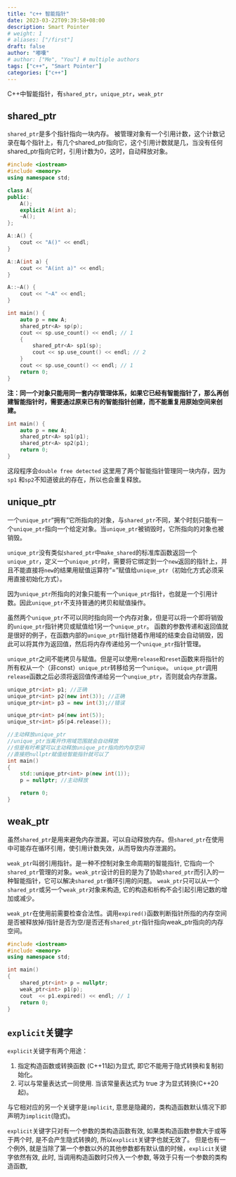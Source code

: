 ```yaml
---
title: "c++ 智能指针"
date: 2023-03-22T09:39:58+08:00
description: Smart Pointer
# weight: 1
# aliases: ["/first"]
draft: false
author: "嘟囔"
# author: ["Me", "You"] # multiple authors
tags: ["c++", "Smart Pointer"]
categories: ["c++"]
---
```


C++中智能指针，有`shared_ptr`，`unique_ptr`，`weak_ptr`

## shared_ptr

`shared_ptr`是多个指针指向一块内存。 
被管理对象有一个引用计数，这个计数记录在每个指针上，有几个shared_ptr指向它，这个引用计数就是几，当没有任何shared_ptr指向它时，引用计数为0，这时，自动释放对象。

```c++
#include <iostream>
#include <memory>
using namespace std;

class A{
public:
    A();
    explicit A(int a);
    ~A();
};

A::A() {
    cout << "A()" << endl;
}

A::A(int a) {
    cout << "A(int a)" << endl;
}

A::~A() {
    cout << "~A" << endl;
}

int main() {
    auto p = new A;
    shared_ptr<A> sp(p);
    cout << sp.use_count() << endl; // 1
    {
        shared_ptr<A> sp1(sp);
        cout << sp.use_count() << endl; // 2
    }
    cout << sp.use_count() << endl; // 1
    return 0;
}
```
**注：同一个对象只能用同一套内存管理体系，如果它已经有智能指针了，那么再创建智能指针时，需要通过原来已有的智能指针创建，而不能重复用原始空间来创建。**

```c++
int main() {
    auto p = new A; 
    shared_ptr<A> sp1(p1); 
    shared_ptr<A> sp2(p1); 
    return 0;
}
```
这段程序会`double free detected` 
这里用了两个智能指针管理同一块内存，因为`sp1` 和`sp2`不知道彼此的存在，所以也会重复释放。

## unique_ptr

一个`unique_ptr`“拥有”它所指向的对象，与`shared_ptr`不同，某个时刻只能有一个`unique_ptr`指向一个给定对象。当`unique_ptr`被销毁时，它所指向的对象也被销毁。

`unique_ptr`没有类似`shared_ptr`中`make_shared`的标准库函数返回一个`unique_ptr`，定义一个`unique_ptr`时，需要将它绑定到一个`new`返回的指针上，并且不能直接将`new`的结果用赋值运算符“=”赋值给`unique_ptr`（初始化方式必须采用直接初始化方式）。

因为`unique_ptr`所指向的对象只能有一个`unique_ptr`指针，也就是一个引用计数。因此`unique_ptr`不支持普通的拷贝和赋值操作。 

虽然两个`unique_ptr`不可以同时指向同一个内存对象，但是可以将一个即将销毁的`unique_ptr`指针拷贝或赋值给1另一个`unique_ptr`。 
函数的参数传递和返回值就是很好的例子，在函数内部的`unique_ptr`指针随着作用域的结束会自动销毁，因此可以将其作为返回值，然后将内存传递给另一个`unique_ptr`指针管理。

`unique_ptr`之间不能拷贝与赋值。但是可以使用`release`和`reset`函数来将指针的所有权从一个（非const）`unique_ptr`转移给另一个`unique`。
`unique_ptr`调用`release`函数之后必须将返回值传递给另一个`unqiue_ptr`，否则就会内存泄露。

```c++
unique_ptr<int> p1; //正确
unique_ptr<int> p2(new int(3)); //正确
unique_ptr<int> p3 = new int(3);//错误

unique_ptr<int> p4(new int(5));
unique_str<int> p5(p4.release());

//主动释放unique_ptr
//unique_ptr当离开作用域范围就会自动释放
//但是有时希望可以主动释放unique_ptr指向的内存空间
//直接把nullptr赋值给智能指针就可以了
int main()
{
    std::unique_ptr<int> p(new int(1));
    p = nullptr; //主动释放

    return 0;
}
```

## weak_ptr

虽然`shared_ptr`是用来避免内存泄漏，可以自动释放内存。但`shared_ptr`在使用中可能存在循环引用，使引用计数失效，从而导致内存泄漏的。

`weak_ptr`叫弱引用指针。是一种不控制对象生命周期的智能指针, 它指向一个`shared_ptr`管理的对象。`weak_ptr`设计的目的是为了协助`shared_ptr`而引入的一种智能指针，它可以解决`shared_ptr`循环引用的问题。 
`weak_ptr`只可以从一个`shared_ptr`或另一个`weak_ptr`对象来构造, 它的构造和析构不会引起引用记数的增加或减少。 

`weak_ptr`在使用前需要检查合法性。调用`expired()`函数判断指针所指的内存空间是否被释放掉/指针是否为空/是否还有`shared_ptr`指针指向weak_ptr指向的内存空间。
```c++
#include <iostream>
#include <memory>
using namespace std;

int main()
{
    shared_ptr<int> p = nullptr;
    weak_ptr<int> p1(p);
    cout  << p1.expired() << endl; // 1
    return 0;
}
```

## `explicit`关键字

`explicit`关键字有两个用途：

1. 指定构造函数或转换函数 (C++11起)为显式, 即它不能用于隐式转换和复制初始化。
2. 可以与常量表达式一同使用. 当该常量表达式为 true 才为显式转换(C++20起)。

与它相对应的另一个关键字是`implicit`, 意思是隐藏的，类构造函数默认情况下即声明为`implicit`(隐式)。

`explicit`关键字只对有一个参数的类构造函数有效, 如果类构造函数参数大于或等于两个时, 是不会产生隐式转换的, 所以`explicit`关键字也就无效了。 
但是也有一个例外, 就是当除了第一个参数以外的其他参数都有默认值的时候，`explicit`关键字依然有效, 此时, 当调用构造函数时只传入一个参数, 等效于只有一个参数的类构造函数, 